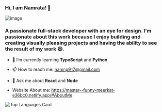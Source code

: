 ### Hi, I am Namrata! 👋

![image](https://github.com/namrata3098/namrata3098/assets/60501115/9cb4dc3d-beda-4841-8289-758d0acb10b3)

### A passionate full-stack developer with an eye for design. I'm passionate about this work because I enjoy building and creating visually pleasing projects and having the ability to see the result of my work 😄.

 - 🌱 I’m currently learning **TypeScript** and **Python**
 
 - 📫 How to reach me: namnp917@gmail.com
 
 - 💬 Ask me about **React** and **Node**
 
 - Website About me: https://master--funny-meerkat-e36bc0.netlify.app/#AboutMe

![Top Languages Card](https://github-readme-stats.vercel.app/api/top-langs/?username=namrata3098&layout=compact)

  
